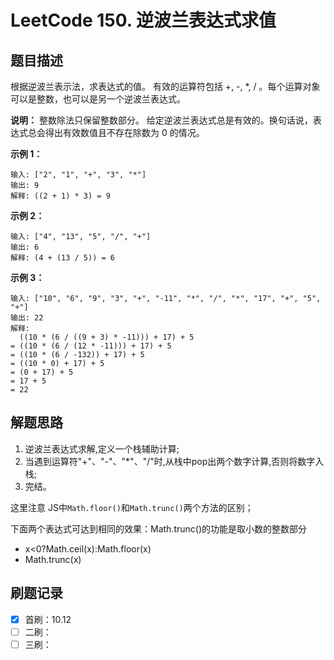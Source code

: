# LeetCode 150. 逆波兰表达式求值

## 题目描述

根据逆波兰表示法，求表达式的值。
有效的运算符包括 +, -, \*, / 。每个运算对象可以是整数，也可以是另一个逆波兰表达式。

**说明：**
整数除法只保留整数部分。
给定逆波兰表达式总是有效的。换句话说，表达式总会得出有效数值且不存在除数为 0 的情况。

**示例 1：**

```
输入: ["2", "1", "+", "3", "*"]
输出: 9
解释: ((2 + 1) * 3) = 9
```

**示例 2：**

```
输入: ["4", "13", "5", "/", "+"]
输出: 6
解释: (4 + (13 / 5)) = 6
```

**示例 3：**

```
输入: ["10", "6", "9", "3", "+", "-11", "*", "/", "*", "17", "+", "5", "+"]
输出: 22
解释:
  ((10 * (6 / ((9 + 3) * -11))) + 17) + 5
= ((10 * (6 / (12 * -11))) + 17) + 5
= ((10 * (6 / -132)) + 17) + 5
= ((10 * 0) + 17) + 5
= (0 + 17) + 5
= 17 + 5
= 22
```

## 解题思路

1. 逆波兰表达式求解,定义一个栈辅助计算;
2. 当遇到运算符"+"、"-"、"\*"、"/"时,从栈中pop出两个数字计算,否则将数字入栈;
3. 完结。

这里注意 JS中`Math.floor()`和`Math.trunc()`两个方法的区别；

下面两个表达式可达到相同的效果：Math.trunc()的功能是取小数的整数部分
* x<0?Math.ceil(x):Math.floor(x)
* Math.trunc(x)

## 刷题记录

- [x] 首刷：10.12
- [ ] 二刷：
- [ ] 三刷：
